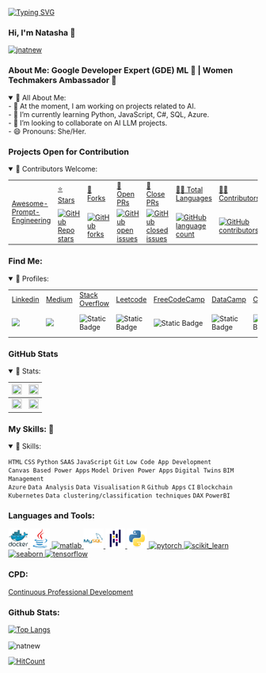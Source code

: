 [![Typing SVG](https://readme-typing-svg.demolab.com?font=Fira+Code&pause=1000&multiline=true&width=800&height=100&lines=Natasha+Newbold;Research+Scientist+%7C+Machine+Learning+Engineer%7C;AI+%7C+NLP+%7C+Computer+Vision)](https://git.io/typing-svg)

### Hi, I'm Natasha 👋

<p align="left"> <a href="https://github.com/ryo-ma/github-profile-trophy"><img src="https://github-profile-trophy.vercel.app/?username=natnew" alt="jnatnew" /></a> </p>

### About Me: Google Developer Expert (GDE) ML 🤖 | Women Techmakers Ambassador 🚀 
<details open>
  <summary> 🔦 All About Me: </summary>
- 🔭 At the moment, I am working on projects related to AI. <br>
- 🌱 I’m currently learning Python, JavaScript, C#, SQL, Azure. <br>
- 👯 I’m looking to collaborate on AI LLM projects. <br>
- 😄 Pronouns: She/Her. <br>
</details>

### Projects Open for Contribution
<details open>
  <summary> 🔦 Contributors Welcome: </summary>
   <table>
     <tr>
  <td rowspan="2" ><a href="https://github.com/natnew/Awesome-Prompt-Engineering">  Awesome-Prompt-Engineering </a></td>     
  <td><a href="https://github.com/natnew/Awesome-Prompt-Engineering"> ⭐ Stars</a></td>
  <td><a href="https://github.com/natnew/Awesome-Prompt-Engineering"> 🍴 Forks</a></td>
  <td><a href="https://github.com/natnew/Awesome-Prompt-Engineering"> 🔔 Open PRs</a></td>
  <td><a href="https://github.com/natnew/Awesome-Prompt-Engineering"> 🔕 Close PRs</a></td>
  <td><a href="https://github.com/natnew/Awesome-Prompt-Engineering"> 👨‍💻 Total Languages</</a></td>
  <td><a href="https://github.com/natnew/Awesome-Prompt-Engineering"> 👨‍💻 Contributors</</a></td>
    </tr>
    <tr>
  <td><a href="https://github.com/natnew/Awesome-Prompt-Engineering"> <img alt="GitHub Repo stars" src="https://img.shields.io/github/stars/natnew/Awesome-Prompt-Engineering"> </a></td>
  <td><a href="https://github.com/natnew/Awesome-Prompt-Engineering"> <img alt="GitHub forks" src="https://img.shields.io/github/forks/natnew/Awesome-Prompt-Engineering"></a></td>
  <td><a href="https://github.com/natnew/Awesome-Prompt-Engineering"> <img alt="GitHub open issues" src="https://img.shields.io/github/issues-raw/natnew/Awesome-Prompt-Engineering"></a></td>
  <td><a href="https://github.com/natnew/Awesome-Prompt-Engineering"> <img alt="GitHub closed issues" src="https://img.shields.io/github/issues-closed/natnew/Awesome-Prompt-Engineering"></a></td>
  <td><a href="https://github.com/natnew/Awesome-Prompt-Engineering"> <img alt="GitHub language count" src="https://img.shields.io/github/languages/count/natnew/Awesome-Prompt-Engineering"></</a></td>
  <td><a href="https://github.com/natnew/Awesome-Prompt-Engineering"> <img alt="GitHub contributors" src="https://img.shields.io/github/contributors/natnew/Awesome-Prompt-Engineering"></</a></td>   
    </tr>
  </table>
</details>

### Find Me:
<details open>
  <summary> 🔦 Profiles: </summary>
   <table>
     <tr>
       <td> <a href="https://www.linkedin.com/in/natasha-newbold/"> Linkedin </a></td>
       <td> <a href="https://medium.com/@natashanewbold"> Medium </a></td>
       <td> <a href="https://stackoverflow.com/users/18646307/natasha?tab=profile"> Stack Overflow </a></td>
       <td> <a href="https://leetcode.com/NatNew91/"> Leetcode </a></td>
       <td> <a href="https://www.freecodecamp.org/natasha"> FreeCodeCamp </a></td>
       <td> <a href="https://app.datacamp.com/portfolio/natashanewboldlondon"> DataCamp </a></td>
       <td> <a href="https://codepen.io/NAT91"> CodePen </a></td>
       <td> <a href="https://www.kaggle.com/natashalondon"> Kaggle </a></td>
     </tr>
     <tr>
<td><img src="https://img.shields.io/badge/linkedin-%230077B5.svg?&style=for-the-badge&logo=linkedin&logoColor=white" /><br></td>
<td><img src="https://img.shields.io/badge/medium-%2312100E.svg?&style=for-the-badge&logo=medium&logoColor=white" /><br></td>
<td><img alt="Static Badge" src="https://img.shields.io/badge/Stackoverflow%20-%20orange"><br></td>
<td><img alt="Static Badge" src="https://img.shields.io/badge/LeetCode%20-%20darkorange"><br></td>
<td><img alt="Static Badge" src="https://img.shields.io/badge/FreeCodeCamp%20-%20darkblue"><br></td>
<td><img alt="Static Badge" src="https://img.shields.io/badge/DataCamp%20-%20darkgreen"><br></td>
<td><img alt="Static Badge" src="https://img.shields.io/badge/CodePen%20-%20black"><br></td>
<td><img alt="Static Badge" src="https://img.shields.io/badge/Kaggle%20-%20lightblue"><br></td>
     </tr>
  </table>
</details>

### GitHub Stats
<details open>
  <summary> 🔦 Stats: </summary>
<div align="center">
  
  | <a href="https://github.com/anuraghazra/github-readme-stats" target="_blank" align="center"><img width="100%" height="100%" src="https://github-readme-stats.vercel.app/api?username=natnew&show_icons=true&show=reviews,discussions_started,discussions_answered&show_owner=true&include_all_commits=true&hide_border=true&title_color=ff6e96&theme=radical&custom_title=Programmers!"/></a> | <a href="https://github.com/anuraghazra/github-readme-stats" target="_blank" align="center"><img width="100%" height="100%" src="https://github-readme-streak-stats.herokuapp.com/?user=natnew&theme=radical&custom_title=streak-stats&hide_border=true" /></a> |
  |---|---|
  | <a href="https://github.com/anuraghazra/github-readme-stats" target="_blank" align="center"><img width="100%" height="100%" src="https://github-profile-summary-cards.vercel.app/api/cards/profile-details?username=natnew&theme=radical" /></a> |  <a href="https://github.com/vn7n24fzkq/github-profile-summary-cards" target="_blank" align="center"><img width="100%" height="100%" src= "https://github-profile-summary-cards.vercel.app/api/cards/productive-time?username=natnew&theme=radical&utcOffset=0"></a> |
 
</details>


### My Skills: 🚀
<details open>
  <summary> 🔦 Skills: </summary>
  
`HTML` `CSS`  `Python` `SAAS` `JavaScript` `Git` `Low Code App Development`<br>
`Canvas Based Power Apps` `Model Driven Power Apps` `Digital Twins` `BIM Management`<br>
`Azure` `Data Analysis` `Data Visualisation` `R` `Github Apps` `CI` `Blockchain` <br>
`Kubernetes` `Data clustering/classification techniques` `DAX` `PowerBI`
  
</details>

<h3 align="left">Languages and Tools:</h3>
<p align="left">  <a href="https://www.docker.com/" target="_blank" rel="noreferrer"> <img src="https://raw.githubusercontent.com/devicons/devicon/master/icons/docker/docker-original-wordmark.svg" alt="docker" width="40" height="40"/> </a> <a href="https://www.java.com/" target="_blank" rel="noreferrer"> <img src="https://raw.githubusercontent.com/devicons/devicon/master/icons/java/java-original.svg" alt="java" width="40" height="40"/> </a> <a href="https://www.mathworks.com/" target="_blank" rel="noreferrer"> <img src="https://upload.wikimedia.org/wikipedia/commons/2/21/Matlab_Logo.png" alt="matlab" width="40" height="40"/> </a> <a href="https://www.mysql.com/" target="_blank" rel="noreferrer"> <img src="https://raw.githubusercontent.com/devicons/devicon/master/icons/mysql/mysql-original-wordmark.svg" alt="mysql" width="40" height="40"/> </a> <a href="https://pandas.pydata.org/" target="_blank" rel="noreferrer"> <img src="https://raw.githubusercontent.com/devicons/devicon/2ae2a900d2f041da66e950e4d48052658d850630/icons/pandas/pandas-original.svg" alt="pandas" width="40" height="40"/> </a> <a href="https://www.python.org/" target="_blank" rel="noreferrer">
  <img src="https://raw.githubusercontent.com/devicons/devicon/master/icons/python/python-original.svg" alt="python" width="40" height="40"/> </a> <a href="https://pytorch.org/" target="_blank" rel="noreferrer"> <img src="https://www.vectorlogo.zone/logos/pytorch/pytorch-icon.svg" alt="pytorch" width="40" height="40"/> </a> <a href="https://scikit-learn.org/" target="_blank" rel="noreferrer"> <img src="https://upload.wikimedia.org/wikipedia/commons/0/05/Scikit_learn_logo_small.svg" alt="scikit_learn" width="40" height="40"/> </a> <a href="https://seaborn.pydata.org/" target="_blank" rel="noreferrer"> <img src="https://seaborn.pydata.org/_images/logo-mark-lightbg.svg" alt="seaborn" width="40" height="40"/> </a> <a href="https://www.tensorflow.org/" target="_blank" rel="noreferrer"> <img src="https://www.vectorlogo.zone/logos/tensorflow/tensorflow-icon.svg" alt="tensorflow" width="40" height="40"/> </a> </p>


### CPD:
<a href="https://github.com/natnew/CPD/blob/master/README.md">Continuous Professional Development</a>

### Github Stats:

[![Top Langs](https://github-readme-stats.vercel.app/api/top-langs/?username=natnew)](https://github.com/natnew/github-readme-stats) 

<p><img align="center" src="https://github-readme-streak-stats.herokuapp.com/?user=natnew&" alt="natnew" /></p>

[![HitCount](http://hits.dwyl.com/natnew/natnew.svg)](http://hits.dwyl.com/natnew/natnew)

<!--
**natnew/natnew** is a ✨ _special_ ✨ repository because its `README.md` (this file) appears on your GitHub profile.
-->

